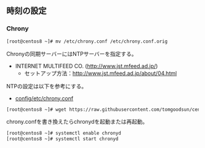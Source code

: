 ## 時刻の設定

### Chrony

```bash
[root@centos8 ~]# mv /etc/chrony.conf /etc/chrony.conf.orig
```

Chronyの同期サーバーにはNTPサーバーを指定する。

- INTERNET MULTIFEED CO. (http://www.jst.mfeed.ad.jp/)
  - セットアップ方法：http://www.jst.mfeed.ad.jp/about/04.html

NTPの設定は以下を参考にする。

- [config/etc/chrony.conf](config/etc/chrony.conf)

```bash
[root@centos8 ~]# wget https://raw.githubusercontent.com/tomgoodsun/centos8_lamp_configs/master/config/etc/chrony.conf -O /etc/chrony.conf 
```

chrony.confを書き換えたらchronydを起動または再起動。

```bash
[root@centos8 ~]# systemctl enable chronyd
[root@centos8 ~]# systemctl start chronyd
```
